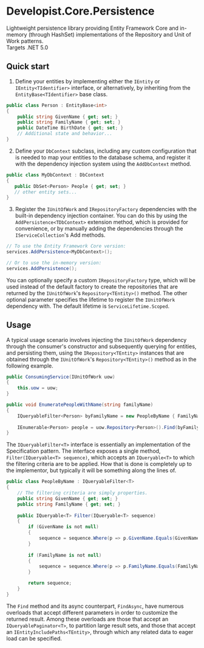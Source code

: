 # Developist.Core.Persistence
Lightweight persistence library providing Entity Framework Core and in-memory (through HashSet) implementations of the Repository and Unit of Work patterns.  
Targets .NET 5.0

## Quick start
1. Define your entities by implementing either the `IEntity` or `IEntity<TIdentifier>` interface, or alternatively, by inheriting from the `EntityBase<TIdentifier>` base class.

```csharp
public class Person : EntityBase<int>
{
    public string GivenName { get; set; } 
    public string FamilyName { get; set; } 
    public DateTime BirthDate { get; set; } 
    // Additional state and behavior...
}
```

2. Define your `DbContext` subclass, including any custom configuration that is needed to map your entities to the database schema, and register it with the dependency injection system using the `AddDbContext` method.

```csharp
public class MyDbContext : DbContext
{
   public DbSet<Person> People { get; set; }
   // other entity sets...
}
```

3. Register the `IUnitOfWork` and `IRepositoryFactory` dependencies with the built-in dependency injection container. You can do this by using the `AddPersistence<TDbContext>` extension method, which is provided for convenience, or by manually adding the dependencies through the `IServiceCollection`'s Add methods.

```csharp
// To use the Entity Framework Core version:
services.AddPersistence<MyDbContext>();

// Or to use the in-memory version:
services.AddPersistence();
```

You can optionally specify a custom `IRepositoryFactory` type, which will be used instead of the default factory to create the repositories that are returned by the `IUnitOfWork`'s `Repository<TEntity>()` method. The other optional parameter specifies the lifetime to register the `IUnitOfWork` dependency with. The default lifetime is `ServiceLifetime.Scoped`.

## Usage
A typical usage scenario involves injecting the `IUnitOfWork` dependency through the consumer's constructor and subsequently querying for entities, and persisting them, using the `IRepository<TEntity>` instances that are obtained through the `IUnitOfWork`'s `Repository<TEntity>()` method as in the following example.

```csharp
public ConsumingService(IUnitOfWork uow) 
{
    this.uow = uow;
}

public void EnumeratePeopleWithName(string familyName) 
{
    IQueryableFilter<Person> byFamilyName = new PeopleByName { FamilyName = familyName };
    
    IEnumerable<Person> people = uow.Repository<Person>().Find(byFamilyName);
}
```

The `IQueryableFilter<T>` interface is essentially an implementation of the Specification pattern. The interface exposes a single method, `Filter(IQueryable<T> sequence)`, which accepts an `IQueryable<T>` to which the filtering criteria are to be applied. How that is done is completely up to the implementor, but typically it will be something along the lines of.

```csharp
public class PeopleByName : IQueryableFilter<T>
{
    // The filtering criteria are simply properties.
    public string GivenName { get; set; }
    public string FamilyName { get; set; }
    
    public IQueryable<T> Filter(IQueryable<T> sequence)
    {
        if (GivenName is not null)
        {
            sequence = sequence.Where(p => p.GivenName.Equals(GivenName));
        }
        
        if (FamilyName is not null)
        {
            sequence = sequence.Where(p => p.FamilyName.Equals(FamilyName));
        }

        return sequence;
    }
}
```
The `Find` method and its async counterpart, `FindAsync`, have numerous overloads that accept different parameters in order to customize the returned result. Among these overloads are those that accept an `IQueryablePaginator<T>`, to partition large result sets, and those that accept an `IEntityIncludePaths<TEntity>`, through which any related data to eager load can be specified.

